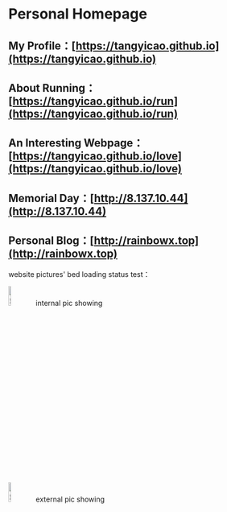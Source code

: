 # Personal Homepage

## My Profile：[https://tangyicao.github.io](https://tangyicao.github.io)

## About Running：[https://tangyicao.github.io/run](https://tangyicao.github.io/run)

## An Interesting Webpage：[https://tangyicao.github.io/love](https://tangyicao.github.io/love)

## Memorial Day：[http://8.137.10.44](http://8.137.10.44)

## Personal Blog：[http://rainbowx.top](http://rainbowx.top)

website pictures' bed loading status test：

<div align=left>
<img src="http://tangyicao.github.io/imgs/test.jpg" title="曹唐毅-站内图库测试" alt="站内图片加载失败" width = 10%/>
  internal pic showing
</div>

  

<div align=left>
<img src="https://z3.ax1x.com/2021/04/23/cO2JKg.jpg" title="曹唐毅-站外图床测试" alt="站外图床图片加载失败" width = 10%/>
  external pic showing
</div>

